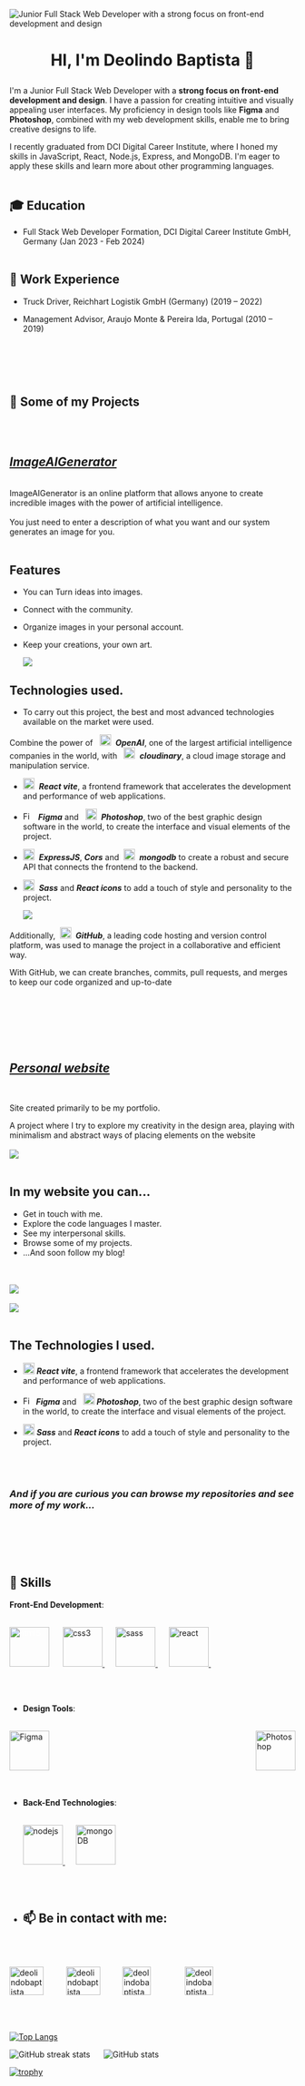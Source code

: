 ![ Junior Full Stack Web Developer with a strong focus on front-end development and design](https://github.com/Deobap73/Deobap73Pictures/blob/d98759bd98ae13d4f9ed7f8442c76e41eaa2a9bf/Assets/GitHub%20Banner.png)
# <p align="center">HI, I'm Deolindo Baptista 👋</p>

I'm a Junior Full Stack Web Developer with a **strong focus on front-end development and design**. I have a passion for creating intuitive and visually appealing user interfaces. My proficiency in design tools like **Figma** and **Photoshop**, combined with my web development skills, enable me to bring creative designs to life.

I recently graduated from DCI Digital Career Institute, where I honed my skills in JavaScript, React, Node.js, Express, and MongoDB. I'm eager to apply these skills and learn more about other programming languages.
<br> <br>

## 🎓 Education

- Full Stack Web Developer Formation, DCI Digital Career Institute GmbH, Germany (Jan 2023 - Feb 2024)
 <br> <br>

## 💼 Work Experience

- Truck Driver, Reichhart Logistik GmbH (Germany) (2019 – 2022)
- Management Advisor, Araujo Monte & Pereira lda, Portugal (2010 – 2019)

  <br> <br>


<br> 

## 📂 Some of my Projects

<br> <br>
## [_ImageAIGenerator_](https://www.image-aigenerator.com/)
 <br>
ImageAIGenerator is an online platform that allows anyone to create incredible images with the power of artificial intelligence.
<br> <br>
You just need to enter a description of what you want and our system generates an image for you.
<br> <br>

## Features

- You can Turn ideas into images.
- Connect with the community.
- Organize images in your personal account.
- Keep your creations, your own art.
 
  <img src="https://github.com/Deobap73/Deobap73Pictures/blob/daa96b511b7ebf571da282eaad4e505ebae1b9af/Assets/ImageAIGeneratorHomePage.png">

## Technologies used.

- To carry out this project, the best and most advanced technologies available on the market were used.
  
Combine the power of &nbsp; <img src="https://raw.githubusercontent.com/Deobap73/Deobap73Pictures/main/Assets/openai-svgrepo-com.svg" alt="react" width="20" height="20"/>&nbsp;  **_OpenAI_**, one of the largest artificial intelligence companies in the world, with &nbsp; <img src="https://raw.githubusercontent.com/Deobap73/Deobap73Pictures/main/Assets/cloudinary.svg" alt="react" width="20" height="20"/>&nbsp;  **_cloudinary_**, a cloud image storage and manipulation service.

- <img src="https://raw.githubusercontent.com/devicons/devicon/master/icons/react/react-original-wordmark.svg" alt="react" width="20" height="20"/>&nbsp;  **_React vite_**, a frontend framework that accelerates the development and performance of web applications.

- <img src="https://raw.githubusercontent.com/Deobap73/Deobap73Pictures/main/Assets/figma.svg" alt="Figma" width="15" height="15"/> &nbsp; **_Figma_** and &nbsp;  <img src="https://raw.githubusercontent.com/Deobap73/Deobap73Pictures/main/Assets/photoshop.svg" alt="Photoshop" width="20" height="20"/>&nbsp;  **_Photoshop_**, two of the best graphic design software in the world, to create the interface and visual elements of the project.

- <img src="https://github.com/Deobap73/Deobap73Pictures/blob/772a63b51dc7f5598d4a7aa7375d49178768d608/Assets/pngegg.png" alt="react" width="20" height="20"/>&nbsp;  **_ExpressJS_**, **_Cors_** and &nbsp;<img src="https://raw.githubusercontent.com/Deobap73/Deobap73Pictures/main/Assets/mongodb.svg" alt="mongoDB" width="20" height="20"/>&nbsp;  **_mongodb_** to create a robust and secure API that connects the frontend to the backend.

- <img src="https://raw.githubusercontent.com/devicons/devicon/master/icons/sass/sass-original.svg" alt="sass" width="20" height="20"/>&nbsp;  **_Sass_** and **_React icons_** to add a touch of style and personality to the project.

  <img src="https://github.com/Deobap73/AI-image-generator-Client-Side/blob/d9fd3c4d379a7a6a61c1caed46c357492bcf6a70/client/src/assets/ImageAIGeneratorLoginPage.png">

Additionally,&nbsp; <img src="https://raw.githubusercontent.com/Deobap73/Deobap73Pictures/main/Assets/github-svgrepo-com.svg" alt="sass" width="20" height="20"/>&nbsp; **_GitHub_**, a leading code hosting and version control platform, was used to manage the project in a collaborative and efficient way.

With GitHub, we can create branches, commits, pull requests, and merges to keep our code organized and up-to-date  
  <br> <br>
  <br> <br>
  <br> <br>
## [_Personal website_](http://www.deolindobaptista.com)
 <br>

Site created primarily to be my portfolio.

A project where I try to explore my creativity in the design area, playing with minimalism and abstract ways of placing elements on the website
<br> <br>
<img src="https://github.com/Deobap73/Deobap73Pictures/blob/70b097a5d9c5003a1d214750172ec6903339e596/Assets/PortfolioHomePage.png">
<br> <br>
## In my website you can...

- Get in touch with me.
- Explore the code languages I master.
- See my interpersonal skills.
- Browse some of my projects.
- ...And soon follow my blog!

<br> <br>
<img src="https://github.com/Deobap73/Deobap73Pictures/blob/70b097a5d9c5003a1d214750172ec6903339e596/Assets/PortfolioAboutPage.png">
<br> <br>
<img src="https://github.com/Deobap73/Deobap73Pictures/blob/70b097a5d9c5003a1d214750172ec6903339e596/Assets/PortfolioAboutPage2.png">
<br> <br>

## The Technologies I used.

- <img src="https://raw.githubusercontent.com/devicons/devicon/master/icons/react/react-original-wordmark.svg" alt="react" width="20" height="20"/>&nbsp;**_React vite_**, a frontend framework that accelerates the development and performance of web applications.

- <img src="https://raw.githubusercontent.com/Deobap73/Deobap73Pictures/main/Assets/figma.svg" alt="Figma" width="15" height="15"/> &nbsp;**_Figma_** and  &nbsp;   <img src="https://raw.githubusercontent.com/Deobap73/Deobap73Pictures/main/Assets/photoshop.svg" alt="Photoshop" width="20" height="20"/>&nbsp;**_Photoshop_**, two of the best graphic design software in the world, to create the interface and visual elements of the project.

- <img src="https://raw.githubusercontent.com/devicons/devicon/master/icons/sass/sass-original.svg" alt="sass" width="20" height="20"/>&nbsp;**_Sass_** and **_React icons_** to add a touch of style and personality to the project.
   <br> <br>
  <br> <br>
  
### _And if you are curious you can browse my repositories and see more of my work..._

  <br> <br>
   <br> <br>
   
## 🚀 Skills

**Front-End Development**: 
<br> <br>
<p align="left">
 <a href="https://www.w3.org/html/" target="_blank" rel="noreferrer" style="color: white;">
  <img src="https://raw.githubusercontent.com/devicons/devicon/master/icons/html5/html5-original-wordmark.svg" alt="html5" width="70" height="70"/>
</a>   &nbsp;&nbsp;&nbsp;&nbsp;      
  <a href="https://www.w3schools.com/css/" target="_blank" rel="noreferrer"> <img src="https://raw.githubusercontent.com/devicons/devicon/master/icons/css3/css3-original-wordmark.svg" alt="css3" width="70" height="70"/> </a> &nbsp;&nbsp;&nbsp;&nbsp;   
  <a href="https://sass-lang.com" target="_blank" rel="noreferrer"> <img src="https://raw.githubusercontent.com/devicons/devicon/master/icons/sass/sass-original.svg" alt="sass" width="70" height="70"/> </a>&nbsp;&nbsp;&nbsp;&nbsp;   
  <a href="https://reactjs.org/" target="_blank" rel="noreferrer"> <img src="https://raw.githubusercontent.com/devicons/devicon/master/icons/react/react-original-wordmark.svg" alt="react" width="70" height="70"/> </a>&nbsp;&nbsp;&nbsp;&nbsp;   
</p>
<br>
<br>

- **Design Tools**:
  <br> <br>
<div style="display: flex; justify-content: space-between; width="1" >
  <a href="https://www.figma.com/" target="_blank" rel="noreferrer">
    <img src="https://raw.githubusercontent.com/Deobap73/Deobap73Pictures/main/Assets/figma.svg" alt="Figma" width="70" height="70"/>
  </a>    &nbsp;&nbsp;&nbsp;&nbsp;          
  <a href="https://www.adobe.com/products/photoshop.html" target="_blank" rel="noreferrer">
    <img src="https://raw.githubusercontent.com/Deobap73/Deobap73Pictures/main/Assets/photoshop.svg" alt="Photoshop" width="70" height="70"/>
  </a>
</div>
 <br> <br>
 
- **Back-End Technologies**:
<br> <br>
  <p align="left">
  <a href="https://nodejs.org/en" target="_blank" rel="noreferrer"> <img src="https://raw.githubusercontent.com/Deobap73/Deobap73Pictures/main/Assets/nodejs.svg" alt="nodejs" width="70" height="70"/> </a> &nbsp;&nbsp;&nbsp;&nbsp;   
    <a href="https://www.mongodb.com/" target="_blank" rel="noreferrer"> <img src="https://raw.githubusercontent.com/Deobap73/Deobap73Pictures/main/Assets/mongodb.svg" alt="mongoDB" width="70" height="70"/> </a>
</p>
<br> <br>



- ## 📫  Be in contact with me:
<br> <br>
<p align="left">
    <a href="https://www.linkedin.com/in/deolindobaptista" target="blank"><img src="https://raw.githubusercontent.com/Deobap73/Deobap73Pictures/main/Assets/linked-in-alt.svg" alt="deolindobaptista" height="50" width="60" style="margin-right: 20px;" /></a>&nbsp;&nbsp;&nbsp;&nbsp;   
    <a href="https://github.com/Deobap73" target="blank"><img src="https://raw.githubusercontent.com/Deobap73/Deobap73Pictures/main/Assets/github.svg" alt="deolindobaptista" height="50" width="60" style="margin-right: 20px;" /></a>&nbsp;&nbsp;&nbsp;&nbsp;   
    <a href="https://wa.me/+4917634644129" target="blank"><img src="https://raw.githubusercontent.com/Deobap73/Deobap73Pictures/main/Assets/whatsapp.svg" alt="deolindobaptista" height="50" width="50" style="margin-right: 20px;" /></a>&nbsp;&nbsp;&nbsp;&nbsp;   
    <a href="mailto:contact@deolindobaptista.com" target="_blank">
        <img src="https://github.com/Deobap73/Deobap73Pictures/blob/c3ebd3b8d7ef3169a38eaa12dc0db698d4a4c255/Assets/email.png" alt="deolindobaptista" height="50" width="50" style="margin-left: 20px;" />
    </a>
</p>
<br> <br>






[![Top Langs](https://github-readme-stats.vercel.app/api/top-langs/?username=Deobap73)](https://github.com/anuraghazra/github-readme-stats)   


![GitHub streak stats](https://streak-stats.demolab.com/?user=Deobap73)  &nbsp;&nbsp;&nbsp;&nbsp;  ![GitHub stats](https://github-readme-stats.vercel.app/api?username=Deobap73&show_icons=true&count_private=true)  

[![trophy](https://github-profile-trophy.vercel.app/?username=Deobap73)](https://github.com/ryo-ma/github-profile-trophy)


